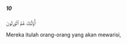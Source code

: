 ##### 10

<span class="ayah">أُو۟لَٰٓئِكَ هُمُ ٱلْوَٰرِثُونَ</span>

<span class="ayah_translation">Mereka itulah orang-orang yang akan mewarisi,</span>
